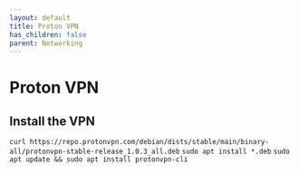 ```yaml
---
layout: default
title: Proton VPN
has_children: false
parent: Networking
---
```


# Proton VPN

## Install the VPN

`curl https://repo.protonvpn.com/debian/dists/stable/main/binary-all/protonvpn-stable-release_1.0.3_all.deb`
`sudo apt install *.deb`
`sudo apt update && sudo apt install protonvpn-cli`


